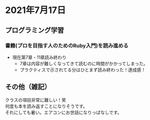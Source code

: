 # 2021年7月17日
## プログラミング学習
### 書籍(プロを目指す人のためのRuby入門)を読み進める
- 現在第7章・11章読み終わり
    - 7章は内容が難しくなってきて読むのに時間がかかってしまった。
    - プラクティスで示されてる分はひとまず読み終わった！達成感！

## その他（雑記）
クラスの項目非常に難しい！笑  
何度も本を読み返すことになりそうです。  
それにしても暑い。エアコンにお世話になりっぱなしです。